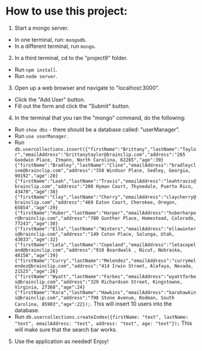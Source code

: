 # How to use this project:

1. Start a mongo server.

  * In one terminal, run: `mongodb`.
  * In a different terminal, run `mongo`.
2. In a third terminal, cd to the "project9" folder.
  * Run `npm install`.
  * Run `node server`.
3. Open up a web browser and navigate to "localhost:3000".
  * Click the "Add User" button.
  * Fill out the form and click the "Submit" button.
4. In the terminal that you ran the "mongo" command, do the following:
  * Run `show dbs` - there should be a database called: "userManager".
  * Run `use userManager`.
  * Run `db.usercollections.insert({"firstName":"Brittany","lastName":"Taylor","emailAddress":"brittanytaylor@brainclip.com","address":"265 Goodwin Place, Itmann, North Carolina, 62265","age":39}{"firstName":"Bradley","lastName":"Cline","emailAddress":"bradleycline@brainclip.com","address":"358 Windsor Place, Sedley, Georgia, 90192","age":20}{"firstName":"Leah","lastName":"Travis","emailAddress":"leahtravis@brainclip.com","address":"200 Hyman Court, Thynedale, Puerto Rico, 43470","age":38}{"firstName":"Clay","lastName":"Cherry","emailAddress":"claycherry@brainclip.com","address":"469 Eaton Court, Cherokee, Oregon, 65854","age":29}{"firstName":"Huber","lastName":"Harper","emailAddress":"huberharper@brainclip.com","address":"780 Gunther Place, Homestead, Colorado, 77243","age":30}{"firstName":"Ella","lastName":"Winters","emailAddress":"ellawinters@brainclip.com","address":"149 Caton Place, Salunga, Utah, 43033","age":32}{"firstName":"Leta","lastName":"Copeland","emailAddress":"letacopeland@brainclip.com","address":"910 Boardwalk , Nicut, Nebraska, 48158","age":39}{"firstName":"Curry","lastName":"Melendez","emailAddress":"currymelendez@brainclip.com","address":"414 Irwin Street, Alafaya, Nevada, 21525","age":26}{"firstName":"Wyatt","lastName":"Forbes","emailAddress":"wyattforbes@brainclip.com","address":"329 Richardson Street, Kingstowne, Virginia, 27368","age":24}{"firstName":"Kara","lastName":"Hawkins","emailAddress":"karahawkins@brainclip.com","address":"798 Stone Avenue, Rodman, South Carolina, 85903","age":22});`. This will insert 10 users into the database.
  * Run `db.usercollections.createIndex({firstName: "text", lastName: "text", emailAddress: "text", address: "text", age: "text"});` This will make sure that the search bar works.
5. Use the application as needed! Enjoy!
